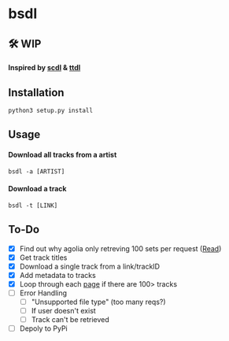 # bsdl
## 🛠️ WIP

#### Inspired by [scdl](https://github.com/flyingrub/scdl) & [ttdl](https://github.com/claydol/ttdl)

## Installation
```
python3 setup.py install
```

## Usage

#### Download all tracks from a artist
```
bsdl -a [ARTIST]
```
#### Download a track
```
bsdl -t [LINK]
```

## To-Do

- [x] Find out why agolia only retreving 100 sets per request ([Read](https://www.algolia.com/doc/guides/managing-results/refine-results/faceting/))
- [x] Get track titles
- [x] Download a single track from a link/trackID
- [x] Add metadata to tracks
- [x] Loop through each [page](https://www.algolia.com/doc/api-reference/api-parameters/page/) if there are 100> tracks
- [ ] Error Handling
  - [ ] "Unsupported file type" (too many reqs?)
  - [ ] If user doesn't exist
  - [ ] Track can't be retrieved 
- [ ] Depoly to PyPi

